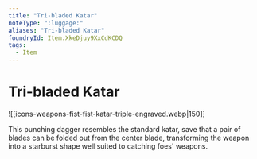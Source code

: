```yaml
---
title: "Tri-bladed Katar"
noteType: ":luggage:"
aliases: "Tri-bladed Katar"
foundryId: Item.XkeDjuy9XxCdKCDQ
tags:
  - Item
---
```


# Tri-bladed Katar
![[icons-weapons-fist-fist-katar-triple-engraved.webp|150]]

This punching dagger resembles the standard katar, save that a pair of blades can be folded out from the center blade, transforming the weapon into a starburst shape well suited to catching foes' weapons.
